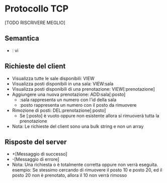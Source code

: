 # Protocollo TCP
[TODO RISCRIVERE MEGLIO]
## Semantica
- : vi
## Richieste del client
- Visualizza tutte le sale disponibili: VIEW
- Visualizza posti disponibili in una sala: VIEW:sala
- Visualizza posti disponibili di una prenotazione: VIEW[:prenotazione]
- Aggiungere una nuova prenotazione: ADD:sala[:posto]
  - :sala rappresenta un numero con l'id della sala
  - :posto rappresenta un numero con il posto da rimuovere
- Rimozione di posti: DEL:prenotazione[:posto]
  - Se [:posto] è vuoto oppure non esistente allora si rimuoverà tutta la prenotazione
- Nota: Le richieste del client sono una bulk string e non un array
## Risposte del server
- \+[Messaggio di successo]
- \-[Messaggio di errore]
- Nota: Una richiesta o è totalmente corretta oppure non verrà eseguita.
  esempio: Se stessimo cercando di rimuovere il posto 10 e posto 20, ed il posto 20 non è prenotato, allora il 10 non verrà rimosso

